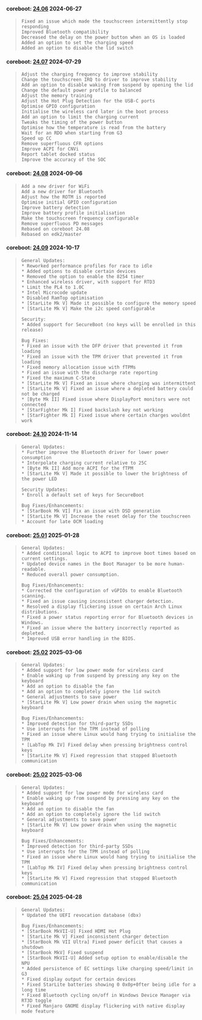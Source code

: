 
#### coreboot: [24.06](https://support.starlabs.systems/kb/firmware/getting-started) 2024-06-27
>     Fixed an issue which made the touchscreen intermittently stop responding
>     Improved Bluetooth compatibility
>     Decreased the delay on the power button when an OS is loaded
>     Added an option to set the charging speed
>     Added an option to disable the lid switch


#### coreboot: [24.07](https://support.starlabs.systems/kb/firmware/getting-started) 2024-07-29
>     Adjust the charging frequency to improve stability
>     Change the touchscreen IRQ to driver to improve stability
>     Add an option to disable waking from suspend by opening the lid
>     Change the default power profile to balanced
>     Adjust the memory training
>     Adjust the Hot Plug Detection for the USB-C ports
>     Optimise GPIO configuration
>     Initialise the wireless card later in the boot process
>     Add an option to limit the charging current
>     Tweaks the timing of the power button
>     Optimise how the temperature is read from the battery
>     Wait for an RDO when starting from G3
>     Speed up CC
>     Remove superfluous CFR options
>     Improve ACPI for CNVi
>     Report tablet docked status
>     Improve the accuracy of the SOC


#### coreboot: [24.08](https://support.starlabs.systems/kb/firmware/getting-started) 2024-09-06
>     Add a new driver for WiFi
>     Add a new driver for Bluetooth
>     Adjust how the ROTM is reported
>     Optimise initial GPIO configuration
>     Improve battery detection
>     Improve battery profile initialisation
>     Make the touchscreen frequency configurable
>     Remove superfluous PD messages
>     Rebased on coreboot 24.08
>     Rebased on edk2/master


#### coreboot: [24.09](https://support.starlabs.systems/kb/firmware/getting-started) 2024-10-17
>     General Updates:
>     * Reworked performance profiles for race to idle
>     * Added options to disable certain devices
>     * Removed the option to enable the 8254 timer
>     * Enhanced wireless driver, with support for RTD3
>     * Limit the PL4 to 1.0C
>     * Intel Microcode update
>     * Disabled RamTop optimisation
>     * [StarLite Mk V] Made it possible to configure the memory speed
>     * [StarLite Mk V] Make the i2c speed configurable
>     
>     Security:
>     * Added support for SecureBoot (no keys will be enrolled in this release)
>     
>     Bug Fixes:
>     * Fixed an issue with the DFP driver that prevented it from loading
>     * Fixed an issue with the TPM driver that prevented it from loading
>     * Fixed memory allocation issue with fTPMs
>     * Fixed an issue with the discharge rate reporting
>     * Fixed the maximum C-State
>     * [StarLite Mk V] Fixed an issue where charging was intermittent
>     * [StarLite Mk V] Fixed an issue where a depleted battery could not be charged
>     * [Byte Mk II] Fixed issue where DisplayPort monitors were not connected
>     * [StarFighter Mk I] Fixed backslash key not working
>     * [StarFighter Mk I] Fixed issue where certain charges wouldnt work
>     


#### coreboot: [24.10](https://support.starlabs.systems/kb/firmware/getting-started) 2024-11-14
>     General Updates:
>     * Further improve the Bluetooth driver for lower power consumption
>     * Interpolate charging current relative to 25C
>     * [Byte Mk II] Add more ACPI for the fTPM
>     * [StarLite Mk V] Made it possible to lower the brightness of the power LED
>     
>     Security Updates:
>     * Enroll a default set of keys for SecureBoot
>     
>     Bug Fixes/Enhancements:
>     * [StarBook Mk VI] Fix an issue with DSD generation
>     * [StarLite Mk V] Increase the reset delay for the touchscreen
>     * Account for late OCM loading
>     


#### coreboot: [25.01](https://support.starlabs.systems/kb/firmware/getting-started) 2025-01-28
>     General Updates:
>     * Added conditional logic to ACPI to improve boot times based on current settings.
>     * Updated device names in the Boot Manager to be more human-readable.
>     * Reduced overall power consumption.
>     
>     Bug Fixes/Enhancements:
>     * Corrected the configuration of vGPIOs to enable Bluetooth scanning.
>     * Fixed an issue causing inconsistent charger detection.
>     * Resolved a display flickering issue on certain Arch Linux distributions.
>     * Fixed a power status reporting error for Bluetooth devices in Windows.
>     * Fixed an issue where the battery incorrectly reported as depleted.
>     * Improved USB error handling in the BIOS.
>     


#### coreboot: [25.02](https://support.starlabs.systems/kb/firmware/getting-started) 2025-03-06
>     General Updates:
>     * Added support for low power mode for wireless card
>     * Enable waking up from suspend by pressing any key on the keyboard
>     * Add an option to disable the fan
>     * Add an option to completely ignore the lid switch
>     * General adjustments to save power
>     * [StarLite Mk V] Low power drain when using the magnetic keyboard
>     
>     Bug Fixes/Enhancements:
>     * Improved detection for third-party SSDs
>     * Use interrupts for the TPM instead of polling
>     * Fixed an issue where Linux would hang trying to initialise the TPM
>     * [LabTop Mk IV] Fixed delay when pressing brightness control keys
>     * [StarLite Mk V] Fixed regression that stopped Bluetooth communication
>     
>     


#### coreboot: [25.02](https://support.starlabs.systems/kb/firmware/getting-started) 2025-03-06
>     General Updates:
>     * Added support for low power mode for wireless card
>     * Enable waking up from suspend by pressing any key on the keyboard
>     * Add an option to disable the fan
>     * Add an option to completely ignore the lid switch
>     * General adjustments to save power
>     * [StarLite Mk V] Low power drain when using the magnetic keyboard
>     
>     Bug Fixes/Enhancements:
>     * Improved detection for third-party SSDs
>     * Use interrupts for the TPM instead of polling
>     * Fixed an issue where Linux would hang trying to initialise the TPM
>     * [LabTop Mk IV] Fixed delay when pressing brightness control keys
>     * [StarLite Mk V] Fixed regression that stopped Bluetooth communication
>     


#### coreboot: [25.04](https://support.starlabs.systems/kb/firmware/getting-started) 2025-04-28
>     General Updates:
>     * Updated the UEFI revocation database (dbx)
>     
>     Bug Fixes/Enhancements:
>     * [StarBook MkVII-U] Fixed HDMI Hot Plug 
>     * [StarLite Mk V] Fixed inconsistent charger detection
>     * [StarBook Mk VII Ultra] Fixed power deficit that causes a shutdown
>     * [StarBook MkV] Fixed suspend
>     * [StarBook MkVII-U] Added setup option to enable/disable the NPU
>     * Added persistence of EC settings like charging speed/limit in G3
>     * Fixed display output for certain devices
>     * Fixed StarLite batteries showing 0 0x0p+0fter being idle for a long time
>     * Fixed Bluetooth cycling on/off in Windows Device Manager via RT3D toggle
>     * Fixed Manjaro GNOME display flickering with native display mode feature
>     

